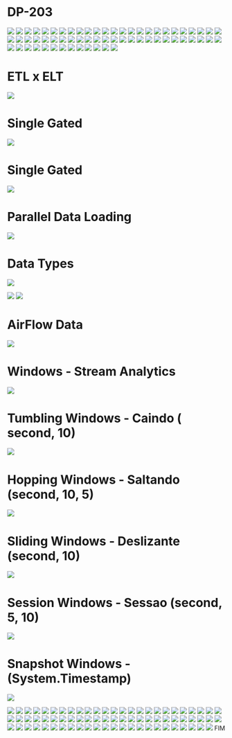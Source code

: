 ﻿# DP-203
![](img/00.png)
![](img/0.png)
![](img/1.png)
![](img/2.png)
![](img/3.png)
![](img/4.png)
![](img/5.png)
![](img/6.png)
![](img/7.png)
![](img/8.png)
![](img/9.png)
![](img/10.png)
![](img/11.png)
![](img/12.png)
![](img/13.png)
![](img/14.png)
![](img/15.png)
![](img/16.png)
![](img/17.png)
![](img/18.png)
![](img/19.png)
![](img/20.png)
![](img/21.png)
![](img/22.png)
![](img/23.png)
![](img/24.png)
![](img/25.png)
![](img/26.png)
![](img/27.png)
![](img/28.png)
![](img/29.png)
![](img/30.png)
![](img/31.png)
![](img/32.png)
![](img/33.png)
![](img/34.png)
![](img/35.png)
![](img/36.png)
![](img/37.png)
![](img/38.png)
![](img/39.png)
![](img/40.png)
![](img/41.png)
![](img/42.png)
![](img/43.png)
![](img/44.png)
![](img/45.png)
![](img/46.png)
![](img/47.png)
![](img/48.png)
![](img/49.png)
![](img/50.png)
![](img/51.png)
![](img/52.png)
![](img/53.png)
![](img/54.png)
![](img/55.png)
![](img/56.png)
![](img/57.png)
![](img/58.png)
![](img/59.png)
![](img/60.png)
![](img/61.png)

# ETL x ELT
![](img/62.png)

# Single Gated
![](img/63.png)

# Single Gated
![](img/64.png)

# Parallel Data Loading
![](img/65.png)

# Data Types
![](img/66.png)

![](img/67.png)
![](img/68.png)

# AirFlow Data
![](img/69.png)

# Windows - Stream Analytics
![](img/70.png)

# Tumbling Windows - Caindo ( second, 10)
![](img/71.png)

# Hopping Windows - Saltando (second, 10, 5)
![](img/72.png)

# Sliding Windows - Deslizante (second, 10)
![](img/73.png)

# Session Windows - Sessao (second, 5, 10)
![](img/74.png)

# Snapshot Windows - (System.Timestamp)
![](img/75.png)

![](img/76.png)
![](img/77.png)
![](img/78.png)
![](img/79.png)
![](img/81.png)
![](img/82.png)
![](img/83.png)
![](img/84.png)
![](img/85.png)
![](img/86.png)
![](img/87.png)
![](img/88.png)
![](img/89.png)
![](img/90.png)
![](img/91.png)
![](img/92.png)
![](img/93.png)
![](img/94.png)
![](img/95.png)
![](img/96.png)
![](img/97.png)
![](img/98.png)
![](img/99.png)
![](img/100.png)
![](img/101.png)
![](img/102.png)
![](img/103.png)
![](img/104.png)
![](img/105.png)
![](img/106.png)
![](img/107.png)
![](img/108.png)
![](img/109.png)
![](img/110.png)
![](img/111.png)
![](img/112.png)
![](img/113.png)
![](img/114.png)
![](img/115.png)
![](img/116.png)
![](img/117.png)
![](img/118.png)
![](img/119.png)
![](img/120.png)
![](img/121.png)
![](img/122.png)
![](img/123.png)
![](img/124.png)
![](img/125.png)
![](img/126.png)
![](img/127.png)
![](img/128.png)
![](img/129.png)
![](img/130.png)
![](img/131.png)
![](img/132.png)
![](img/133.png)
![](img/134.png)
![](img/135.png)
![](img/136.png)
![](img/137.png)
![](img/138.png)
![](img/139.png)
![](img/140.png)
![](img/141.png)
![](img/142.png)
![](img/143.png)
![](img/144.png)
![](img/145.png)
![](img/146.png)
![](img/147.png)
![](img/148.png)
![](img/149.png)
![](img/150.png)
FIM